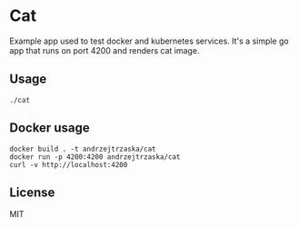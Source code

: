 # Cat

Example app used to test docker and kubernetes services.
It's a simple go app that runs on port 4200 and renders cat image.

## Usage

    ./cat

## Docker usage

    docker build . -t andrzejtrzaska/cat
    docker run -p 4200:4200 andrzejtrzaska/cat
    curl -v http://localhost:4200

## License

MIT
